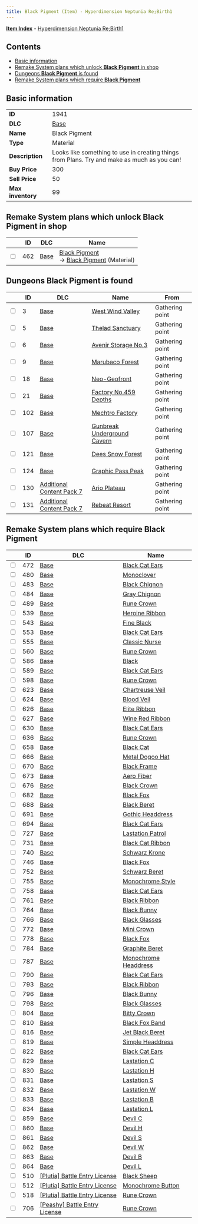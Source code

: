 ```yaml
---
title: Black Pigment (Item) - Hyperdimension Neptunia Re;Birth1
---
```


[**Item Index**](/neptunia/rb1/item/index.html) - [Hyperdimension Neptunia Re;Birth1](/neptunia/rb1)

## Contents

- [Basic information](#basic-information)
- [Remake System plans which unlock **Black Pigment** in shop](#remake-system-plans-which-unlock-black-pigment-in-shop)
- [Dungeons **Black Pigment** is found](#dungeons-black-pigment-is-found)
- [Remake System plans which require **Black Pigment**](#remake-system-plans-which-require-black-pigment)

## Basic information

|   |   |
| -- | -- |
| **ID** | 1941 |
| **DLC** | [Base](/neptunia/rb1/dlc/1-base.html) |
| **Name** | Black Pigment |
| **Type** | Material |
| **Description** | Looks like something to use in creating things from Plans. Try and make as much as you can! |
| **Buy Price** | 300 |
| **Sell Price** | 50 |
| **Max inventory** | 99 |


## Remake System plans which unlock **Black Pigment** in shop

|    | ID | DLC | Name |
| -- | -- | --- | ---- |
| <input type="checkbox" id="rb1-remake-1-462" class="trackbox" /> | 462 | [Base](/neptunia/rb1/dlc/1-base.html) | [Black Pigment](/neptunia/rb1/remake/1-462-black-pigment.html)<br /> → [Black Pigment](/neptunia/rb1/item/1-1941-black-pigment.html) (Material) |


## Dungeons **Black Pigment** is found

|    | ID | DLC | Name | From |
| -- | -- | --- | ---- | ---- |
| <input type="checkbox" id="rb1-dungeon-1-3" class="trackbox" /> | 3 | [Base](/neptunia/rb1/dlc/1-base.html) | [West Wind Valley](/neptunia/rb1/dungeon/1-3-west-wind-valley.html) | Gathering point |
| <input type="checkbox" id="rb1-dungeon-1-5" class="trackbox" /> | 5 | [Base](/neptunia/rb1/dlc/1-base.html) | [Thelad Sanctuary](/neptunia/rb1/dungeon/1-5-thelad-sanctuary.html) | Gathering point |
| <input type="checkbox" id="rb1-dungeon-1-6" class="trackbox" /> | 6 | [Base](/neptunia/rb1/dlc/1-base.html) | [Avenir Storage No.3](/neptunia/rb1/dungeon/1-6-avenir-storage-no-3.html) | Gathering point |
| <input type="checkbox" id="rb1-dungeon-1-9" class="trackbox" /> | 9 | [Base](/neptunia/rb1/dlc/1-base.html) | [Marubaco Forest](/neptunia/rb1/dungeon/1-9-marubaco-forest.html) | Gathering point |
| <input type="checkbox" id="rb1-dungeon-1-18" class="trackbox" /> | 18 | [Base](/neptunia/rb1/dlc/1-base.html) | [Neo-Geofront](/neptunia/rb1/dungeon/1-18-neo-geofront.html) | Gathering point |
| <input type="checkbox" id="rb1-dungeon-1-21" class="trackbox" /> | 21 | [Base](/neptunia/rb1/dlc/1-base.html) | [Factory No.459 Depths](/neptunia/rb1/dungeon/1-21-factory-no-459-depths.html) | Gathering point |
| <input type="checkbox" id="rb1-dungeon-1-102" class="trackbox" /> | 102 | [Base](/neptunia/rb1/dlc/1-base.html) | [Mechtro Factory](/neptunia/rb1/dungeon/1-102-mechtro-factory.html) | Gathering point |
| <input type="checkbox" id="rb1-dungeon-1-107" class="trackbox" /> | 107 | [Base](/neptunia/rb1/dlc/1-base.html) | [Gunbreak Underground Cavern](/neptunia/rb1/dungeon/1-107-gunbreak-underground-cavern.html) | Gathering point |
| <input type="checkbox" id="rb1-dungeon-1-121" class="trackbox" /> | 121 | [Base](/neptunia/rb1/dlc/1-base.html) | [Dees Snow Forest](/neptunia/rb1/dungeon/1-121-dees-snow-forest.html) | Gathering point |
| <input type="checkbox" id="rb1-dungeon-1-124" class="trackbox" /> | 124 | [Base](/neptunia/rb1/dlc/1-base.html) | [Graphic Pass Peak](/neptunia/rb1/dungeon/1-124-graphic-pass-peak.html) | Gathering point |
| <input type="checkbox" id="rb1-dungeon-16-130" class="trackbox" /> | 130 | [Additional Content Pack 7](/neptunia/rb1/dlc/16-pack7.html) | [Ario Plateau](/neptunia/rb1/dungeon/16-130-ario-plateau.html) | Gathering point |
| <input type="checkbox" id="rb1-dungeon-16-131" class="trackbox" /> | 131 | [Additional Content Pack 7](/neptunia/rb1/dlc/16-pack7.html) | [Rebeat Resort](/neptunia/rb1/dungeon/16-131-rebeat-resort.html) | Gathering point |


## Remake System plans which require **Black Pigment**

|    | ID | DLC | Name |
| -- | -- | --- | ---- |
| <input type="checkbox" id="rb1-quest-1-472" class="trackbox" /> | 472 | [Base](/neptunia/rb1/dlc/1-base.html) | [Black Cat Ears](/neptunia/rb1/quest/1-472-black-cat-ears.html) |
| <input type="checkbox" id="rb1-quest-1-480" class="trackbox" /> | 480 | [Base](/neptunia/rb1/dlc/1-base.html) | [Monoclover](/neptunia/rb1/quest/1-480-monoclover.html) |
| <input type="checkbox" id="rb1-quest-1-483" class="trackbox" /> | 483 | [Base](/neptunia/rb1/dlc/1-base.html) | [Black Chignon](/neptunia/rb1/quest/1-483-black-chignon.html) |
| <input type="checkbox" id="rb1-quest-1-484" class="trackbox" /> | 484 | [Base](/neptunia/rb1/dlc/1-base.html) | [Gray Chignon](/neptunia/rb1/quest/1-484-gray-chignon.html) |
| <input type="checkbox" id="rb1-quest-1-489" class="trackbox" /> | 489 | [Base](/neptunia/rb1/dlc/1-base.html) | [Rune Crown](/neptunia/rb1/quest/1-489-rune-crown.html) |
| <input type="checkbox" id="rb1-quest-1-539" class="trackbox" /> | 539 | [Base](/neptunia/rb1/dlc/1-base.html) | [Heroine Ribbon](/neptunia/rb1/quest/1-539-heroine-ribbon.html) |
| <input type="checkbox" id="rb1-quest-1-543" class="trackbox" /> | 543 | [Base](/neptunia/rb1/dlc/1-base.html) | [Fine Black](/neptunia/rb1/quest/1-543-fine-black.html) |
| <input type="checkbox" id="rb1-quest-1-553" class="trackbox" /> | 553 | [Base](/neptunia/rb1/dlc/1-base.html) | [Black Cat Ears](/neptunia/rb1/quest/1-553-black-cat-ears.html) |
| <input type="checkbox" id="rb1-quest-1-555" class="trackbox" /> | 555 | [Base](/neptunia/rb1/dlc/1-base.html) | [Classic Nurse](/neptunia/rb1/quest/1-555-classic-nurse.html) |
| <input type="checkbox" id="rb1-quest-1-560" class="trackbox" /> | 560 | [Base](/neptunia/rb1/dlc/1-base.html) | [Rune Crown](/neptunia/rb1/quest/1-560-rune-crown.html) |
| <input type="checkbox" id="rb1-quest-1-586" class="trackbox" /> | 586 | [Base](/neptunia/rb1/dlc/1-base.html) | [Black](/neptunia/rb1/quest/1-586-black.html) |
| <input type="checkbox" id="rb1-quest-1-589" class="trackbox" /> | 589 | [Base](/neptunia/rb1/dlc/1-base.html) | [Black Cat Ears](/neptunia/rb1/quest/1-589-black-cat-ears.html) |
| <input type="checkbox" id="rb1-quest-1-598" class="trackbox" /> | 598 | [Base](/neptunia/rb1/dlc/1-base.html) | [Rune Crown](/neptunia/rb1/quest/1-598-rune-crown.html) |
| <input type="checkbox" id="rb1-quest-1-623" class="trackbox" /> | 623 | [Base](/neptunia/rb1/dlc/1-base.html) | [Chartreuse Veil](/neptunia/rb1/quest/1-623-chartreuse-veil.html) |
| <input type="checkbox" id="rb1-quest-1-624" class="trackbox" /> | 624 | [Base](/neptunia/rb1/dlc/1-base.html) | [Blood Veil](/neptunia/rb1/quest/1-624-blood-veil.html) |
| <input type="checkbox" id="rb1-quest-1-626" class="trackbox" /> | 626 | [Base](/neptunia/rb1/dlc/1-base.html) | [Elite Ribbon](/neptunia/rb1/quest/1-626-elite-ribbon.html) |
| <input type="checkbox" id="rb1-quest-1-627" class="trackbox" /> | 627 | [Base](/neptunia/rb1/dlc/1-base.html) | [Wine Red Ribbon](/neptunia/rb1/quest/1-627-wine-red-ribbon.html) |
| <input type="checkbox" id="rb1-quest-1-630" class="trackbox" /> | 630 | [Base](/neptunia/rb1/dlc/1-base.html) | [Black Cat Ears](/neptunia/rb1/quest/1-630-black-cat-ears.html) |
| <input type="checkbox" id="rb1-quest-1-636" class="trackbox" /> | 636 | [Base](/neptunia/rb1/dlc/1-base.html) | [Rune Crown](/neptunia/rb1/quest/1-636-rune-crown.html) |
| <input type="checkbox" id="rb1-quest-1-658" class="trackbox" /> | 658 | [Base](/neptunia/rb1/dlc/1-base.html) | [Black Cat](/neptunia/rb1/quest/1-658-black-cat.html) |
| <input type="checkbox" id="rb1-quest-1-666" class="trackbox" /> | 666 | [Base](/neptunia/rb1/dlc/1-base.html) | [Metal Dogoo Hat](/neptunia/rb1/quest/1-666-metal-dogoo-hat.html) |
| <input type="checkbox" id="rb1-quest-1-670" class="trackbox" /> | 670 | [Base](/neptunia/rb1/dlc/1-base.html) | [Black Frame](/neptunia/rb1/quest/1-670-black-frame.html) |
| <input type="checkbox" id="rb1-quest-1-673" class="trackbox" /> | 673 | [Base](/neptunia/rb1/dlc/1-base.html) | [Aero Fiber](/neptunia/rb1/quest/1-673-aero-fiber.html) |
| <input type="checkbox" id="rb1-quest-1-676" class="trackbox" /> | 676 | [Base](/neptunia/rb1/dlc/1-base.html) | [Black Crown](/neptunia/rb1/quest/1-676-black-crown.html) |
| <input type="checkbox" id="rb1-quest-1-682" class="trackbox" /> | 682 | [Base](/neptunia/rb1/dlc/1-base.html) | [Black Fox](/neptunia/rb1/quest/1-682-black-fox.html) |
| <input type="checkbox" id="rb1-quest-1-688" class="trackbox" /> | 688 | [Base](/neptunia/rb1/dlc/1-base.html) | [Black Beret](/neptunia/rb1/quest/1-688-black-beret.html) |
| <input type="checkbox" id="rb1-quest-1-691" class="trackbox" /> | 691 | [Base](/neptunia/rb1/dlc/1-base.html) | [Gothic Headdress](/neptunia/rb1/quest/1-691-gothic-headdress.html) |
| <input type="checkbox" id="rb1-quest-1-694" class="trackbox" /> | 694 | [Base](/neptunia/rb1/dlc/1-base.html) | [Black Cat Ears](/neptunia/rb1/quest/1-694-black-cat-ears.html) |
| <input type="checkbox" id="rb1-quest-1-727" class="trackbox" /> | 727 | [Base](/neptunia/rb1/dlc/1-base.html) | [Lastation Patrol](/neptunia/rb1/quest/1-727-lastation-patrol.html) |
| <input type="checkbox" id="rb1-quest-1-731" class="trackbox" /> | 731 | [Base](/neptunia/rb1/dlc/1-base.html) | [Black Cat Ribbon](/neptunia/rb1/quest/1-731-black-cat-ribbon.html) |
| <input type="checkbox" id="rb1-quest-1-740" class="trackbox" /> | 740 | [Base](/neptunia/rb1/dlc/1-base.html) | [Schwarz Krone](/neptunia/rb1/quest/1-740-schwarz-krone.html) |
| <input type="checkbox" id="rb1-quest-1-746" class="trackbox" /> | 746 | [Base](/neptunia/rb1/dlc/1-base.html) | [Black Fox](/neptunia/rb1/quest/1-746-black-fox.html) |
| <input type="checkbox" id="rb1-quest-1-752" class="trackbox" /> | 752 | [Base](/neptunia/rb1/dlc/1-base.html) | [Schwarz Beret](/neptunia/rb1/quest/1-752-schwarz-beret.html) |
| <input type="checkbox" id="rb1-quest-1-755" class="trackbox" /> | 755 | [Base](/neptunia/rb1/dlc/1-base.html) | [Monochrome Style](/neptunia/rb1/quest/1-755-monochrome-style.html) |
| <input type="checkbox" id="rb1-quest-1-758" class="trackbox" /> | 758 | [Base](/neptunia/rb1/dlc/1-base.html) | [Black Cat Ears](/neptunia/rb1/quest/1-758-black-cat-ears.html) |
| <input type="checkbox" id="rb1-quest-1-761" class="trackbox" /> | 761 | [Base](/neptunia/rb1/dlc/1-base.html) | [Black Ribbon](/neptunia/rb1/quest/1-761-black-ribbon.html) |
| <input type="checkbox" id="rb1-quest-1-764" class="trackbox" /> | 764 | [Base](/neptunia/rb1/dlc/1-base.html) | [Black Bunny](/neptunia/rb1/quest/1-764-black-bunny.html) |
| <input type="checkbox" id="rb1-quest-1-766" class="trackbox" /> | 766 | [Base](/neptunia/rb1/dlc/1-base.html) | [Black Glasses](/neptunia/rb1/quest/1-766-black-glasses.html) |
| <input type="checkbox" id="rb1-quest-1-772" class="trackbox" /> | 772 | [Base](/neptunia/rb1/dlc/1-base.html) | [Mini Crown](/neptunia/rb1/quest/1-772-mini-crown.html) |
| <input type="checkbox" id="rb1-quest-1-778" class="trackbox" /> | 778 | [Base](/neptunia/rb1/dlc/1-base.html) | [Black Fox](/neptunia/rb1/quest/1-778-black-fox.html) |
| <input type="checkbox" id="rb1-quest-1-784" class="trackbox" /> | 784 | [Base](/neptunia/rb1/dlc/1-base.html) | [Graphite Beret](/neptunia/rb1/quest/1-784-graphite-beret.html) |
| <input type="checkbox" id="rb1-quest-1-787" class="trackbox" /> | 787 | [Base](/neptunia/rb1/dlc/1-base.html) | [Monochrome Headdress](/neptunia/rb1/quest/1-787-monochrome-headdress.html) |
| <input type="checkbox" id="rb1-quest-1-790" class="trackbox" /> | 790 | [Base](/neptunia/rb1/dlc/1-base.html) | [Black Cat Ears](/neptunia/rb1/quest/1-790-black-cat-ears.html) |
| <input type="checkbox" id="rb1-quest-1-793" class="trackbox" /> | 793 | [Base](/neptunia/rb1/dlc/1-base.html) | [Black Ribbon](/neptunia/rb1/quest/1-793-black-ribbon.html) |
| <input type="checkbox" id="rb1-quest-1-796" class="trackbox" /> | 796 | [Base](/neptunia/rb1/dlc/1-base.html) | [Black Bunny](/neptunia/rb1/quest/1-796-black-bunny.html) |
| <input type="checkbox" id="rb1-quest-1-798" class="trackbox" /> | 798 | [Base](/neptunia/rb1/dlc/1-base.html) | [Black Glasses](/neptunia/rb1/quest/1-798-black-glasses.html) |
| <input type="checkbox" id="rb1-quest-1-804" class="trackbox" /> | 804 | [Base](/neptunia/rb1/dlc/1-base.html) | [Bitty Crown](/neptunia/rb1/quest/1-804-bitty-crown.html) |
| <input type="checkbox" id="rb1-quest-1-810" class="trackbox" /> | 810 | [Base](/neptunia/rb1/dlc/1-base.html) | [Black Fox Band](/neptunia/rb1/quest/1-810-black-fox-band.html) |
| <input type="checkbox" id="rb1-quest-1-816" class="trackbox" /> | 816 | [Base](/neptunia/rb1/dlc/1-base.html) | [Jet Black Beret](/neptunia/rb1/quest/1-816-jet-black-beret.html) |
| <input type="checkbox" id="rb1-quest-1-819" class="trackbox" /> | 819 | [Base](/neptunia/rb1/dlc/1-base.html) | [Simple Headdress](/neptunia/rb1/quest/1-819-simple-headdress.html) |
| <input type="checkbox" id="rb1-quest-1-822" class="trackbox" /> | 822 | [Base](/neptunia/rb1/dlc/1-base.html) | [Black Cat Ears](/neptunia/rb1/quest/1-822-black-cat-ears.html) |
| <input type="checkbox" id="rb1-quest-1-829" class="trackbox" /> | 829 | [Base](/neptunia/rb1/dlc/1-base.html) | [Lastation C](/neptunia/rb1/quest/1-829-lastation-c.html) |
| <input type="checkbox" id="rb1-quest-1-830" class="trackbox" /> | 830 | [Base](/neptunia/rb1/dlc/1-base.html) | [Lastation H](/neptunia/rb1/quest/1-830-lastation-h.html) |
| <input type="checkbox" id="rb1-quest-1-831" class="trackbox" /> | 831 | [Base](/neptunia/rb1/dlc/1-base.html) | [Lastation S](/neptunia/rb1/quest/1-831-lastation-s.html) |
| <input type="checkbox" id="rb1-quest-1-832" class="trackbox" /> | 832 | [Base](/neptunia/rb1/dlc/1-base.html) | [Lastation W](/neptunia/rb1/quest/1-832-lastation-w.html) |
| <input type="checkbox" id="rb1-quest-1-833" class="trackbox" /> | 833 | [Base](/neptunia/rb1/dlc/1-base.html) | [Lastation B](/neptunia/rb1/quest/1-833-lastation-b.html) |
| <input type="checkbox" id="rb1-quest-1-834" class="trackbox" /> | 834 | [Base](/neptunia/rb1/dlc/1-base.html) | [Lastation L](/neptunia/rb1/quest/1-834-lastation-l.html) |
| <input type="checkbox" id="rb1-quest-1-859" class="trackbox" /> | 859 | [Base](/neptunia/rb1/dlc/1-base.html) | [Devil C](/neptunia/rb1/quest/1-859-devil-c.html) |
| <input type="checkbox" id="rb1-quest-1-860" class="trackbox" /> | 860 | [Base](/neptunia/rb1/dlc/1-base.html) | [Devil H](/neptunia/rb1/quest/1-860-devil-h.html) |
| <input type="checkbox" id="rb1-quest-1-861" class="trackbox" /> | 861 | [Base](/neptunia/rb1/dlc/1-base.html) | [Devil S](/neptunia/rb1/quest/1-861-devil-s.html) |
| <input type="checkbox" id="rb1-quest-1-862" class="trackbox" /> | 862 | [Base](/neptunia/rb1/dlc/1-base.html) | [Devil W](/neptunia/rb1/quest/1-862-devil-w.html) |
| <input type="checkbox" id="rb1-quest-1-863" class="trackbox" /> | 863 | [Base](/neptunia/rb1/dlc/1-base.html) | [Devil B](/neptunia/rb1/quest/1-863-devil-b.html) |
| <input type="checkbox" id="rb1-quest-1-864" class="trackbox" /> | 864 | [Base](/neptunia/rb1/dlc/1-base.html) | [Devil L](/neptunia/rb1/quest/1-864-devil-l.html) |
| <input type="checkbox" id="rb1-quest-7-510" class="trackbox" /> | 510 | [[Plutia] Battle Entry License](/neptunia/rb1/dlc/7-plutia.html) | [Black Sheep](/neptunia/rb1/quest/7-510-black-sheep.html) |
| <input type="checkbox" id="rb1-quest-7-512" class="trackbox" /> | 512 | [[Plutia] Battle Entry License](/neptunia/rb1/dlc/7-plutia.html) | [Monochrome Button](/neptunia/rb1/quest/7-512-monochrome-button.html) |
| <input type="checkbox" id="rb1-quest-7-518" class="trackbox" /> | 518 | [[Plutia] Battle Entry License](/neptunia/rb1/dlc/7-plutia.html) | [Rune Crown](/neptunia/rb1/quest/7-518-rune-crown.html) |
| <input type="checkbox" id="rb1-quest-8-706" class="trackbox" /> | 706 | [[Peashy] Battle Entry License](/neptunia/rb1/dlc/8-peashy.html) | [Rune Crown](/neptunia/rb1/quest/8-706-rune-crown.html) |
